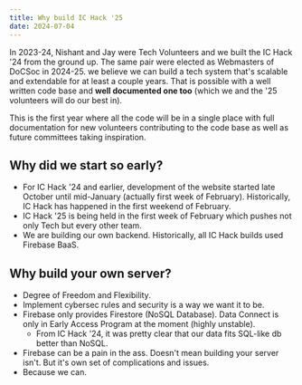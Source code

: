 ```yaml
---
title: Why build IC Hack '25
date: 2024-07-04
---
```

In 2023-24, Nishant and Jay were Tech Volunteers and we built the IC Hack '24 from the ground up. The same pair were elected as Webmasters of DoCSoc in 2024-25. we believe we can build a tech system that's scalable and extendable for at least a couple years. That is possible with a well written code base and **well documented one too** (which we and the '25 volunteers will do our best in).

This is the first year where all the code will be in a single place with full documentation for new volunteers contributing to the code base as well as future committees taking inspiration.

## Why did we start so early?

- For IC Hack '24 and earlier, development of the website started late October until mid-January (actually first week of February). Historically, IC Hack has happened in the first weekend of February. 
- IC Hack '25 is being held in the first week of February which pushes not only Tech but every other team.
- We are building our own backend. Historically, all IC Hack builds used Firebase BaaS.

## Why build your own server?

- Degree of Freedom and Flexibility. 
- Implement cybersec rules and security is a way we want it to be.
- Firebase only provides Firestore (NoSQL Database). Data Connect is only in Early Access Program at the moment (highly unstable).
	- From IC Hack '24, it was pretty clear that our data fits SQL-like db better than NoSQL. 
- Firebase can be a pain in the ass. Doesn't mean building your server isn't. But it's own set of complications and issues.
- Because we can. 